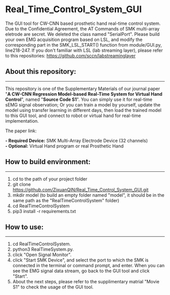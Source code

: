 # Real_Time_Control_System_GUI
The GUI tool for CW-CNN based prosthetic hand real-time control system.   
Due to the Confidential Agreement, the AT Commands of SMK multi-array eletrode are secret. We deleted the class named "SerialPort". Please build your own EMG acquisition program based on LSL, and modify the corresponding part in the SMK_LSL_START() function from module/GUI.py, line218-247.
If you don't familiar with LSL (lab streaming layer), please refer to this repositories: https://github.com/sccn/labstreaminglayer 

## About this repository:
-------------------------
This repository is one of the Supplementary Materials of our journal paper "**A CW-CNN Regression Model-based Real-Time System for Virtual Hand Control**", named "**Source Code S1**". You can simply use it for real-time sEMG signal observation; Or you can train a model by yourself, update the model using transfer learning in different days, then load the trained model to this GUI tool, and connect to robot or virtual hand for real-time implementation.  

The paper link:  

**- Required Device:** SMK Multi-Array Electrode Device (32 channels)  
**- Optional:** Virtual Hand program or real Prosthetic Hand

## How to build environment:
-------------------------
1. cd to the path of your project folder
2. git clone https://github.com/ZixuanQIN/Real_Time_Control_System_GUI.git
3. mkdir model (to build an empty folder named "model", it should be in the same path as the "RealTimeControlSystem" folder)
4. cd RealTimeControlSystem
5. pip3 install -r requirements.txt

## How to use:
-------------------------
1. cd RealTimeControlSystem.
2. python3 RealTimeSystem.py.
3. click "Open Signal Monitor".
4. click "Start SMK Device", and select the port to which the SMK is connected in the terminal or command prompt, and enter. When you can see the EMG signal data stream, go back to the GUI tool and click "Start".
5. About the next steps, please refer to the supplimentary matrial "Movie S1" to check the usage of the GUI tool.
